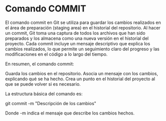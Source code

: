 # Comando COMMIT
El comando commit en Git se utiliza para guardar los cambios realizados en el área de preparación (staging area) en el historial del repositorio. Al hacer un commit, Git toma una captura de todos los archivos que han sido preparados y los almacena como una nueva versión en el historial del proyecto. Cada commit incluye un mensaje descriptivo que explica los cambios realizados, lo que permite un seguimiento claro del progreso y las modificaciones en el código a lo largo del tiempo.

En resumen, el comando commit:

Guarda los cambios en el repositorio.
Asocia un mensaje con los cambios, explicando qué se ha hecho.
Crea un punto en el historial del proyecto al que se puede volver si es necesario.

La estructura básica del comando es:

git commit -m "Descripción de los cambios"

Donde -m indica el mensaje que describe los cambios hechos.


